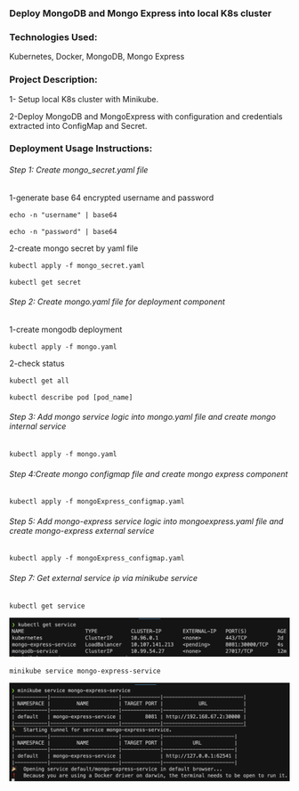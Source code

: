### Deploy MongoDB and Mongo Express into local K8s cluster

### Technologies Used:

Kubernetes, Docker, MongoDB, Mongo Express

### Project Description:

1- Setup local K8s cluster with Minikube.

2-Deploy MongoDB and MongoExpress with configuration and credentials extracted into ConfigMap and Secret.

### Deployment Usage Instructions:

###### Step 1: Create mongo_secret.yaml file

1-generate base 64 encrypted username and password

```
echo -n "username" | base64
```

```
echo -n "password" | base64
```

2-create mongo secret by yaml file

```
kubectl apply -f mongo_secret.yaml
```

```
kubectl get secret
```

###### Step 2: Create mongo.yaml file for deployment component

1-create mongodb deployment

```
kubectl apply -f mongo.yaml
```

2-check status

```
kubectl get all
```

```
kubectl describe pod [pod_name]
```

###### Step 3: Add mongo service logic into mongo.yaml file and create mongo internal service

```
kubectl apply -f mongo.yaml
```

###### Step 4:Create mongo configmap file and create mongo express component

```
kubectl apply -f mongoExpress_configmap.yaml
```

###### Step 5: Add mongo-express service logic into mongoexpress.yaml file and create mongo-express external service

```
kubectl apply -f mongoExpress_configmap.yaml
```

###### Step 7: Get external service ip via minikube service

```
kubectl get service
```

![image](image/Screenshot%202023-03-02%20at%207.44.11%20pm.png)

```
minikube service mongo-express-service
```

![iamge](image/Screenshot%202023-03-02%20at%207.44.04%20pm.png)
